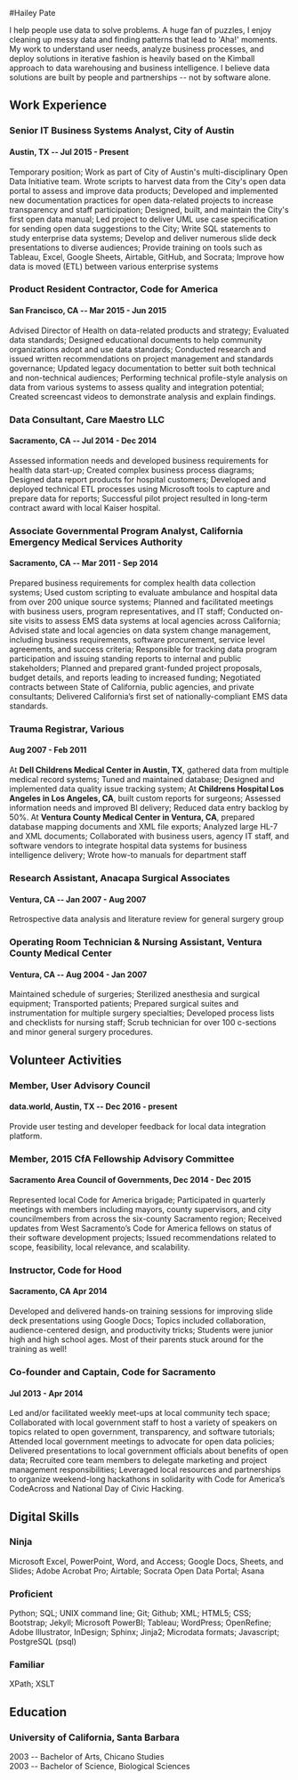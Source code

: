 #Hailey Pate

I help people use data to solve problems. A huge fan of puzzles, I enjoy cleaning up messy data and finding patterns that lead to 'Aha!' moments. My work to understand user needs, analyze business processes, and deploy solutions in iterative fashion is heavily based on the Kimball approach to data warehousing and business intelligence. I believe data solutions are built by people and partnerships -- not by software alone.  


## Work Experience
### Senior IT Business Systems Analyst, City of Austin
#### Austin, TX -- Jul 2015 - Present
Temporary position; Work as part of City of Austin's multi-disciplinary Open Data Initiative team. Wrote scripts to harvest data from the City's open data portal to assess and improve data products; Developed and implemented new documentation practices for open data-related projects to increase transparency and staff participation; Designed, built, and maintain the City's first open data manual; Led project to deliver UML use case specification for sending open data suggestions to the City; Write SQL statements to study enterprise data systems; Develop and deliver numerous slide deck presentations to diverse audiences; Provide training on tools such as Tableau, Excel, Google Sheets, Airtable, GitHub, and Socrata; Improve how data is moved (ETL) between various enterprise systems
### Product Resident Contractor, Code for America
#### San Francisco, CA -- Mar 2015 - Jun 2015
Advised Director of Health on data-related products and strategy; Evaluated data standards; Designed educational documents to help community organizations adopt and use data standards; Conducted research and issued written recommendations on project management and standards governance; Updated legacy documentation to better suit both technical and non-technical audiences; Performing technical profile-style analysis on data from various systems to assess quality and integration potential; Created screencast videos to demonstrate analysis and explain findings.
### Data Consultant, Care Maestro LLC
#### Sacramento, CA -- Jul 2014 - Dec 2014
Assessed information needs and developed business requirements for health data start-up; Created complex business process diagrams; Designed data report products for hospital customers; Developed and deployed technical ETL processes using Microsoft tools to capture and prepare data for reports; Successful pilot project resulted in long-term contract award with local Kaiser hospital.
### Associate Governmental Program Analyst, California Emergency Medical Services Authority 
#### Sacramento, CA -- Mar 2011 - Sep 2014
Prepared business requirements for complex health data collection systems; Used custom scripting to evaluate ambulance and hospital data from over 200 unique source systems; Planned and facilitated meetings with business users, program representatives, and IT staff; Conducted on-site visits to assess EMS data systems at local agencies across California; Advised state and local agencies on data system change management, including business requirements, software procurement, service level agreements, and success criteria; Responsible for tracking data program participation and issuing standing reports to internal and public stakeholders; Planned and prepared grant-funded project proposals, budget details, and reports leading to increased funding; Negotiated contracts between State of California, public agencies, and private consultants; Delivered California’s first set of nationally-compliant EMS data standards.

### Trauma Registrar, Various 
#### Aug 2007 - Feb 2011
At **Dell Childrens Medical Center in Austin, TX**, gathered data from multiple medical record systems; Tuned and maintained database; Designed and implemented data quality issue tracking system; At **Childrens Hospital Los Angeles in Los Angeles, CA**, built custom reports for surgeons; Assessed information needs and improved BI delivery; Reduced data entry backlog by 50%. At **Ventura County Medical Center in Ventura, CA**, prepared database mapping documents and XML file exports; Analyzed large HL-7 and XML documents; Collaborated with business users, agency IT staff, and software vendors to integrate hospital data systems for business intelligence delivery; Wrote how-to manuals for department staff
### Research Assistant, Anacapa Surgical Associates
#### Ventura, CA -- Jan 2007 - Aug 2007
Retrospective data analysis and literature review for general surgery group
### Operating Room Technician & Nursing Assistant, Ventura County Medical Center
#### Ventura, CA -- Aug 2004 - Jan 2007
Maintained schedule of surgeries; Sterilized anesthesia and surgical equipment; Transported patients; Prepared surgical suites and instrumentation for multiple surgery specialties; Developed process lists and checklists for nursing staff; Scrub technician for over 100 c-sections and minor general surgery procedures.

## Volunteer Activities
### Member, User Advisory Council
#### data.world, Austin, TX -- Dec 2016 - present
Provide user testing and developer feedback for local data integration platform.

### Member, 2015 CfA Fellowship Advisory Committee
#### Sacramento Area Council of Governments, Dec 2014 - Dec 2015
Represented local Code for America brigade; Participated in quarterly meetings with members including mayors, county supervisors, and city councilmembers from across the six-county Sacramento region; Received updates from West Sacramento’s Code for America fellows on status of their software development projects; Issued recommendations related to scope, feasibility, local relevance, and scalability.

### Instructor, Code for Hood 
#### Sacramento, CA Apr 2014
Developed and delivered hands-on training sessions for improving slide deck presentations using Google Docs; Topics included collaboration, audience-centered design, and productivity tricks; Students were junior high and high school ages. Most of their parents stuck around for the training as well!
### Co-founder and Captain, Code for Sacramento
#### Jul 2013 - Apr 2014
Led and/or facilitated weekly meet-ups at local community tech space; Collaborated with local government staff to host a variety of speakers on topics related to open government, transparency, and software tutorials; Attended local government meetings to advocate for open data policies; Delivered presentations to local government officials about benefits of open data; Recruited core team members to delegate marketing and project management responsibilities; Leveraged local resources and partnerships to organize weekend-long hackathons in solidarity with Code for America’s CodeAcross and National Day of Civic Hacking.
## Digital Skills
### Ninja
Microsoft Excel, PowerPoint, Word, and Access; Google Docs, Sheets, and Slides; Adobe Acrobat Pro; Airtable; Socrata Open Data Portal; Asana
### Proficient
Python; SQL; UNIX command line; Git; Github; XML; HTML5; CSS; Bootstrap; Jekyll; Microsoft PowerBI; Tableau;  WordPress; OpenRefine; Adobe Illustrator, InDesign; Sphinx; Jinja2; Microdata formats; Javascript; PostgreSQL (psql)
### Familiar
XPath; XSLT
## Education
### University of California, Santa Barbara
2003 -- Bachelor of Arts, Chicano Studies  
2003 -- Bachelor of Science, Biological Sciences

